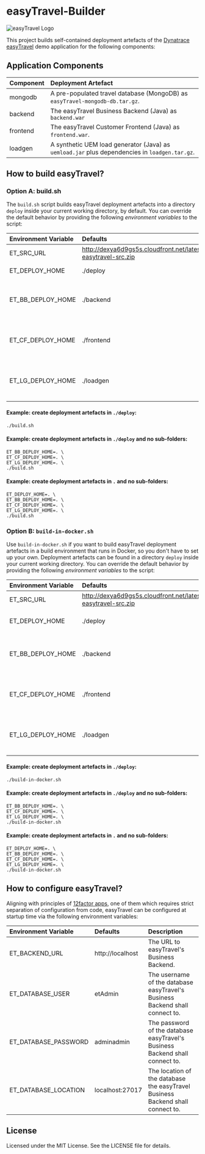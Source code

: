 # easyTravel-Builder

![easyTravel Logo](https://github.com/dynatrace-innovationlab/easyTravel-Builder/blob/images/easyTravel-logo.png)

This project builds self-contained deployment artefacts of the [Dynatrace easyTravel](https://community.dynatrace.com/community/display/DL/Demo+Applications+-+easyTravel) demo application for the following components:

## Application Components

| Component | Deployment Artefact
|:----------|:-------------------
| mongodb   | A pre-populated travel database (MongoDB) as `easyTravel-mongodb-db.tar.gz`.
| backend   | The easyTravel Business Backend (Java) as `backend.war`
| frontend  | The easyTravel Customer Frontend (Java) as `frontend.war`.
| loadgen   | A synthetic UEM load generator (Java) as `uemload.jar` plus dependencies in `loadgen.tar.gz`.

## How to build easyTravel?

### Option A: build.sh

The `build.sh` script builds easyTravel deployment artefacts into a directory `deploy` inside your current working directory, by default. You can override the default behavior by providing the following *environment variables* to the script:

| Environment Variable  | Defaults                    | Description
|:----------------------|:----------------------------|:-----------
| ET_SRC_URL            | http://dexya6d9gs5s.cloudfront.net/latest/dynatrace-easytravel-src.zip | A URL to an easyTravel source distribution .zip file.
| ET_DEPLOY_HOME        | ./deploy                    | A directory to contain the easyTravel deployment artefacts.
| ET_BB_DEPLOY_HOME     | ./backend                   | A directory under `${ET_DEPLOY_HOME}` to contain the easyTravel Business Backend deployment artefact (the artefact will be located in `${ET_DEPLOY_HOME}/${ET_BB_DEPLOY_HOME}`.
| ET_CF_DEPLOY_HOME     | ./frontend                  | A directory under `${ET_DEPLOY_HOME}` to contain the easyTravel Customer Frontend deployment artefact (the artefact will be located in `${ET_DEPLOY_HOME}/${ET_CF_DEPLOY_HOME}`.
| ET_LG_DEPLOY_HOME     | ./loadgen                   | A directory under `${ET_DEPLOY_HOME}` to contain the easyTravel UEM load generator deployment artefact (the artefact will be located in `${ET_DEPLOY_HOME}/${ET_LG_DEPLOY_HOME}`.

#### Example: create deployment artefacts in `./deploy`:

```
./build.sh
```

#### Example: create deployment artefacts in `./deploy` and no sub-folders:

```
ET_BB_DEPLOY_HOME=. \
ET_CF_DEPLOY_HOME=. \
ET_LG_DEPLOY_HOME=. \
./build.sh
```

#### Example: create deployment artefacts in `.` and no sub-folders:

```
ET_DEPLOY_HOME=. \
ET_BB_DEPLOY_HOME=. \
ET_CF_DEPLOY_HOME=. \
ET_LG_DEPLOY_HOME=. \
./build.sh
```

### Option B: `build-in-docker.sh`

Use `build-in-docker.sh` if you want to build easyTravel deployment artefacts in a build environment that runs in Docker, so you don't have to set up your own. Deployment artefacts can be found in a directory `deploy` inside your current working directory. You can override the default behavior by providing the following *environment variables* to the script:

| Environment Variable  | Defaults                    | Description
|:----------------------|:----------------------------|:-----------
| ET_SRC_URL            | http://dexya6d9gs5s.cloudfront.net/latest/dynatrace-easytravel-src.zip | A URL to an easyTravel source distribution.
| ET_DEPLOY_HOME        | ./deploy                    | A directory to contain the easyTravel deployment artefacts under the current working directory.
| ET_BB_DEPLOY_HOME     | ./backend                   | A directory under `${ET_DEPLOY_HOME}` to contain the easyTravel Business Backend deployment artefact (the artefact will be located in `${ET_DEPLOY_HOME}/${ET_BB_DEPLOY_HOME}`.
| ET_CF_DEPLOY_HOME     | ./frontend                  | A directory under `${ET_DEPLOY_HOME}` to contain the easyTravel Customer Frontend deployment artefact (the artefact will be located in `${ET_DEPLOY_HOME}/${ET_CF_DEPLOY_HOME}`.
| ET_LG_DEPLOY_HOME     | ./loadgen                   | A directory under `${ET_DEPLOY_HOME}` to contain the easyTravel UEM load generator deployment artefact (the artefact will be located in `${ET_DEPLOY_HOME}/${ET_LG_DEPLOY_HOME}`.

#### Example: create deployment artefacts in `./deploy`:

```
./build-in-docker.sh
```

#### Example: create deployment artefacts in `./deploy` and no sub-folders:

```
ET_BB_DEPLOY_HOME=. \
ET_CF_DEPLOY_HOME=. \
ET_LG_DEPLOY_HOME=. \
./build-in-docker.sh
```

#### Example: create deployment artefacts in `.` and no sub-folders:

```
ET_DEPLOY_HOME=. \
ET_BB_DEPLOY_HOME=. \
ET_CF_DEPLOY_HOME=. \
ET_LG_DEPLOY_HOME=. \
./build-in-docker.sh
```

## How to configure easyTravel?

Aligning with principles of [12factor apps](http://12factor.net/config), one of them which requires strict separation of configuration from code, easyTravel can be configured at startup time via the following environment variables:

| Environment Variable  | Defaults         | Description
|:----------------------|:-----------------|:-----------
| ET_BACKEND_URL        | http://localhost | The URL to easyTravel's Business Backend.
| ET_DATABASE_USER      | etAdmin          | The username of the database easyTravel's Business Backend shall connect to.
| ET_DATABASE_PASSWORD  | adminadmin       | The password of the database easyTravel's Business Backend shall connect to.
| ET_DATABASE_LOCATION  | localhost:27017  | The location of the database the easyTravel Business Backend shall connect to.

## License

Licensed under the MIT License. See the LICENSE file for details.
